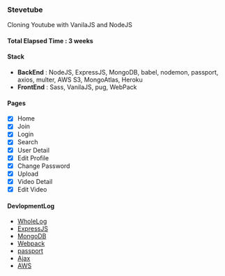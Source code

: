 ### Stevetube

Cloning Youtube with VanilaJS and NodeJS

#### Total Elapsed Time : 3 weeks

#### Stack

- **BackEnd** : NodeJS, ExpressJS, MongoDB, babel, nodemon, passport, axios, multer, AWS S3, MongoAtlas, Heroku
- **FrontEnd** : Sass, VanilaJS, pug, WebPack

#### Pages

- [x] Home
- [x] Join
- [x] Login
- [x] Search
- [x] User Detail
- [x] Edit Profile
- [x] Change Password
- [x] Upload
- [x] Video Detail
- [x] Edit Video

#### DevlopmentLog

- [WholeLog](https://hardworkingcoder.wordpress.com/category/youtubeclone/)
- [ExpressJS](https://hardworkingcoder.wordpress.com/?s=fullstack+expressjs)
- [MongoDB](https://hardworkingcoder.wordpress.com/?s=fullstack+mongodb)
- [Webpack](https://hardworkingcoder.wordpress.com/?s=fullstack+webpack+Styling)
- [passport](https://hardworkingcoder.wordpress.com/?s=fullstack+authenticaition)
- [Ajax](https://hardworkingcoder.wordpress.com/?s=fullstack+ajax)
- [AWS](https://hardworkingcoder.wordpress.com/?s=fullstack+aws)
